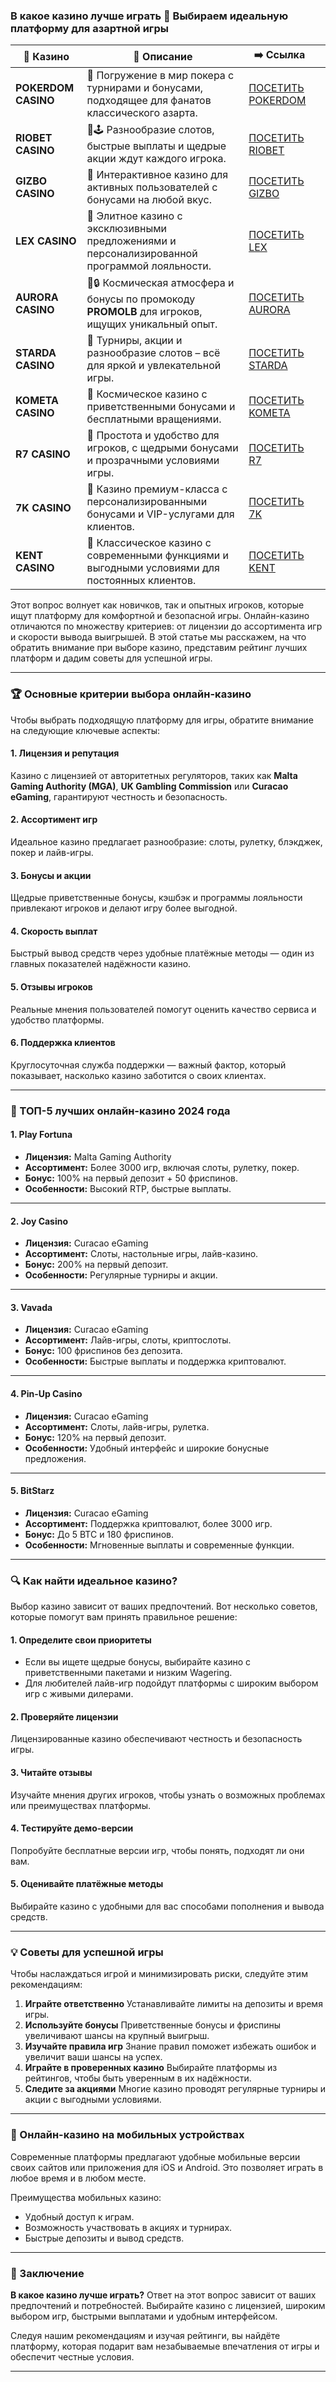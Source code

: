 ### В какое казино лучше играть 🎰 Выбираем идеальную платформу для азартной игры
| 🎰 Казино           | 📜 Описание                                                                                       | ➡️ Ссылка                                                                                          |   |
| ------------------- | ------------------------------------------------------------------------------------------------- | -------------------------------------------------------------------------------------------------- | - |
| **POKERDOM CASINO** | 🎲 Погружение в мир покера с турнирами и бонусами, подходящее для фанатов классического азарта.   | [ПОСЕТИТЬ POKERDOM](https://brandplay.link/FwVc4f)                                                 |   |
| **RIOBET CASINO**   | 🌟🕹️ Разнообразие слотов, быстрые выплаты и щедрые акции ждут каждого игрока.                    | [ПОСЕТИТЬ RIOBET](https://brandplay.link/TnjsxFvH)                                                 |   |
| **GIZBO CASINO**    | 🚀 Интерактивное казино для активных пользователей с бонусами на любой вкус.                      | [ПОСЕТИТЬ GIZBO](https://brandplay.link/rvzLrVLp)                                                  |   |
| **LEX CASINO**      | 🎰 Элитное казино с эксклюзивными предложениями и персонализированной программой лояльности.      | [ПОСЕТИТЬ LEX](https://brandplay.link/VMqNXPFs)                                                    |   |
| **AURORA CASINO**   | 🌌🔒 Космическая атмосфера и бонусы по промокоду **PROMOLB** для игроков, ищущих уникальный опыт. | [ПОСЕТИТЬ AURORA](https://10trafic-stat2.com/click/668546556bcc6313411604bc/6766/13031/subaccount) |   |
| **STARDA CASINO**   | 🌠 Турниры, акции и разнообразие слотов – всё для яркой и увлекательной игры.                     | [ПОСЕТИТЬ STARDA](https://brandplay.link/HDcDrxLk)                                                 |   |
| **KOMETA CASINO**   | 💫 Космическое казино с приветственными бонусами и бесплатными вращениями.                        | [ПОСЕТИТЬ KOMETA](https://brandplay.link/jHzFFYGv)                                                 |   |
| **R7 CASINO**       | 🎯 Простота и удобство для игроков, с щедрыми бонусами и прозрачными условиями игры.              | [ПОСЕТИТЬ R7](https://brandplay.link/dByFXP7h)                                                     |   |
| **7K CASINO**       | 💎 Казино премиум-класса с персонализированными бонусами и VIP-услугами для клиентов.             | [ПОСЕТИТЬ 7K](https://brandplay.link/dd46bNgD)                                                     |   |
| **KENT CASINO**     | 🎲 Классическое казино с современными функциями и выгодными условиями для постоянных клиентов.    | [ПОСЕТИТЬ KENT](https://brandplay.link/XRH1g6Vb)                                                   |   |
Этот вопрос волнует как новичков, так и опытных игроков, которые ищут платформу для комфортной и безопасной игры. Онлайн-казино отличаются по множеству критериев: от лицензии до ассортимента игр и скорости вывода выигрышей. В этой статье мы расскажем, на что обратить внимание при выборе казино, представим рейтинг лучших платформ и дадим советы для успешной игры.

***

### 🏆 Основные критерии выбора онлайн-казино

Чтобы выбрать подходящую платформу для игры, обратите внимание на следующие ключевые аспекты:

#### **1. Лицензия и репутация**

Казино с лицензией от авторитетных регуляторов, таких как **Malta Gaming Authority (MGA)**, **UK Gambling Commission** или **Curacao eGaming**, гарантируют честность и безопасность.

#### **2. Ассортимент игр**

Идеальное казино предлагает разнообразие: слоты, рулетку, блэкджек, покер и лайв-игры.

#### **3. Бонусы и акции**

Щедрые приветственные бонусы, кэшбэк и программы лояльности привлекают игроков и делают игру более выгодной.

#### **4. Скорость выплат**

Быстрый вывод средств через удобные платёжные методы — один из главных показателей надёжности казино.

#### **5. Отзывы игроков**

Реальные мнения пользователей помогут оценить качество сервиса и удобство платформы.

#### **6. Поддержка клиентов**

Круглосуточная служба поддержки — важный фактор, который показывает, насколько казино заботится о своих клиентах.

***

### 🌟 ТОП-5 лучших онлайн-казино 2024 года

#### **1. Play Fortuna**

* **Лицензия:** Malta Gaming Authority
* **Ассортимент:** Более 3000 игр, включая слоты, рулетку, покер.
* **Бонус:** 100% на первый депозит + 50 фриспинов.
* **Особенности:** Высокий RTP, быстрые выплаты.

***

#### **2. Joy Casino**

* **Лицензия:** Curacao eGaming
* **Ассортимент:** Слоты, настольные игры, лайв-казино.
* **Бонус:** 200% на первый депозит.
* **Особенности:** Регулярные турниры и акции.

***

#### **3. Vavada**

* **Лицензия:** Curacao eGaming
* **Ассортимент:** Лайв-игры, слоты, криптослоты.
* **Бонус:** 100 фриспинов без депозита.
* **Особенности:** Быстрые выплаты и поддержка криптовалют.

***

#### **4. Pin-Up Casino**

* **Лицензия:** Curacao eGaming
* **Ассортимент:** Слоты, лайв-игры, рулетка.
* **Бонус:** 120% на первый депозит.
* **Особенности:** Удобный интерфейс и широкие бонусные предложения.

***

#### **5. BitStarz**

* **Лицензия:** Curacao eGaming
* **Ассортимент:** Поддержка криптовалют, более 3000 игр.
* **Бонус:** До 5 BTC и 180 фриспинов.
* **Особенности:** Мгновенные выплаты и современные функции.

***

### 🔍 Как найти идеальное казино?

Выбор казино зависит от ваших предпочтений. Вот несколько советов, которые помогут вам принять правильное решение:

#### **1. Определите свои приоритеты**

* Если вы ищете щедрые бонусы, выбирайте казино с приветственными пакетами и низким Wagering.
* Для любителей лайв-игр подойдут платформы с широким выбором игр с живыми дилерами.

#### **2. Проверяйте лицензии**

Лицензированные казино обеспечивают честность и безопасность игры.

#### **3. Читайте отзывы**

Изучайте мнения других игроков, чтобы узнать о возможных проблемах или преимуществах платформы.

#### **4. Тестируйте демо-версии**

Попробуйте бесплатные версии игр, чтобы понять, подходят ли они вам.

#### **5. Оценивайте платёжные методы**

Выбирайте казино с удобными для вас способами пополнения и вывода средств.

***

### 💡 Советы для успешной игры

Чтобы наслаждаться игрой и минимизировать риски, следуйте этим рекомендациям:

1. **Играйте ответственно**
   Устанавливайте лимиты на депозиты и время игры.
2. **Используйте бонусы**
   Приветственные бонусы и фриспины увеличивают шансы на крупный выигрыш.
3. **Изучайте правила игр**
   Знание правил поможет избежать ошибок и увеличит ваши шансы на успех.
4. **Играйте в проверенных казино**
   Выбирайте платформы из рейтингов, чтобы быть уверенным в их надёжности.
5. **Следите за акциями**
   Многие казино проводят регулярные турниры и акции с выгодными условиями.

***

### 📱 Онлайн-казино на мобильных устройствах

Современные платформы предлагают удобные мобильные версии своих сайтов или приложения для iOS и Android. Это позволяет играть в любое время и в любом месте.

Преимущества мобильных казино:

* Удобный доступ к играм.
* Возможность участвовать в акциях и турнирах.
* Быстрые депозиты и вывод средств.

***

### 🎯 Заключение

**В какое казино лучше играть?** Ответ на этот вопрос зависит от ваших предпочтений и потребностей. Выбирайте казино с лицензией, широким выбором игр, быстрыми выплатами и удобным интерфейсом.

Следуя нашим рекомендациям и изучая рейтинги, вы найдёте платформу, которая подарит вам незабываемые впечатления от игры и обеспечит честные условия.

***
